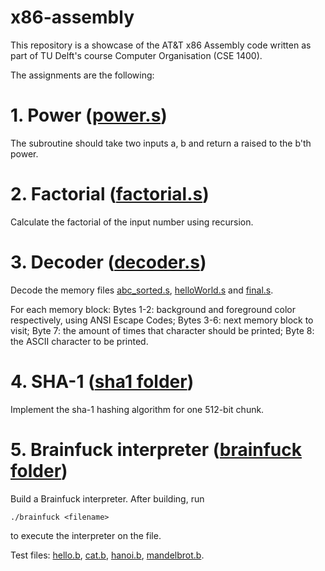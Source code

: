 # x86-assembly
This repository is a showcase of the AT&amp;T x86 Assembly code written as part of TU Delft's course Computer Organisation (CSE 1400).

The assignments are the following:

# 1. Power ([power.s](codes/power.s))

The subroutine should take two inputs a, b and return a raised to the b'th power.

# 2. Factorial ([factorial.s](codes/factorial.s))

Calculate the factorial of the input number using recursion.

# 3. Decoder ([decoder.s](codes/decoder.s))

Decode the memory files [abc_sorted.s](codes/abc_sorted.s), [helloWorld.s](codes/helloWorld.s) and [final.s](codes/final.s).

For each memory block:
Bytes 1-2: background and foreground color respectively, using ANSI Escape Codes;
Bytes 3-6: next memory block to visit;
Byte 7: the amount of times that character should be printed;
Byte 8: the ASCII character to be printed.

# 4. SHA-1 ([sha1 folder](codes/ti1406-sha1))

Implement the sha-1 hashing algorithm for one 512-bit chunk.

# 5. Brainfuck interpreter ([brainfuck folder](codes/brainfuck))

Build a Brainfuck interpreter. After building, run
```
./brainfuck <filename>
```
to execute the interpreter on the file.

Test files: [hello.b](codes/brainfuck/hello.b), [cat.b](codes/brainfuck/cat.b), [hanoi.b](codes/brainfuck/hanoi.b), [mandelbrot.b](codes/brainfuck/mandelbrot.b).
